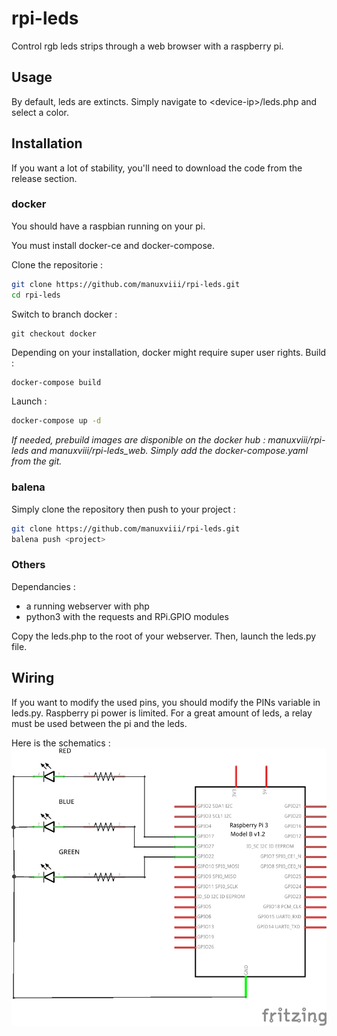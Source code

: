 # rpi-leds
Control rgb leds strips through a web browser with a raspberry pi.

## Usage 
By default, leds are extincts.
Simply navigate to \<device-ip\>/leds.php and select a color. 


## Installation

If you want a lot of stability, you'll need to download the code from the release section.

### docker
You should have a raspbian running on your pi.

You must install docker-ce and docker-compose.

Clone the repositorie :
```bash
git clone https://github.com/manuxviii/rpi-leds.git
cd rpi-leds
```

Switch to branch docker : 
```git
git checkout docker
```

Depending on your installation, docker might require super user rights. 
Build :
```bash
docker-compose build
```

Launch :
```bash
docker-compose up -d
```

*If needed, prebuild images are disponible on the docker hub : manuxviii/rpi-leds and manuxviii/rpi-leds_web. Simply add the docker-compose.yaml from the git.*


### balena
Simply clone the repository then push to your project :
```bash
git clone https://github.com/manuxviii/rpi-leds.git
balena push <project>
```

### Others
Dependancies :
  - a running webserver with php
  - python3 with the requests and RPi.GPIO modules

Copy the leds.php to the root of your webserver. Then, launch the leds.py file.


## Wiring
If you want to modify the used pins, you should modify the PINs variable in leds.py.
Raspberry pi power is limited. For a great amount of leds, a relay must be used between the pi and the leds.

Here is the schematics :
![schema](./schema.png)
